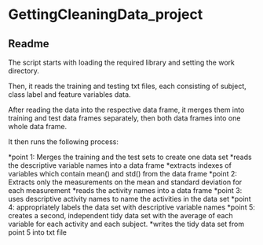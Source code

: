 GettingCleaningData_project
===========================

## Readme

The script starts with loading the required library and setting the work directory.

Then, it reads the training and testing txt files, each consisting of subject, class
label and feature variables data.

After reading the data into the respective data frame, it merges them into training 
and test data frames separately, then both data frames into one whole data frame.

It then runs the following process:

  *point 1: Merges the training and the test sets to create one data set
  *reads the descriptive variable names into a data frame
  *extracts indexes of variables which contain mean() and std() from the data frame
  *point 2: Extracts only the measurements on the mean and standard deviation for each measurement
  *reads the activity names into a data frame
  *point 3: uses descriptive activity names to name the activities in the data set
  *point 4: appropriately labels the data set with descriptive variable names 
  *point 5: creates a second, independent tidy data set with the average of each variable for each activity and each subject.
  *writes the tidy data set from point 5 into txt file




